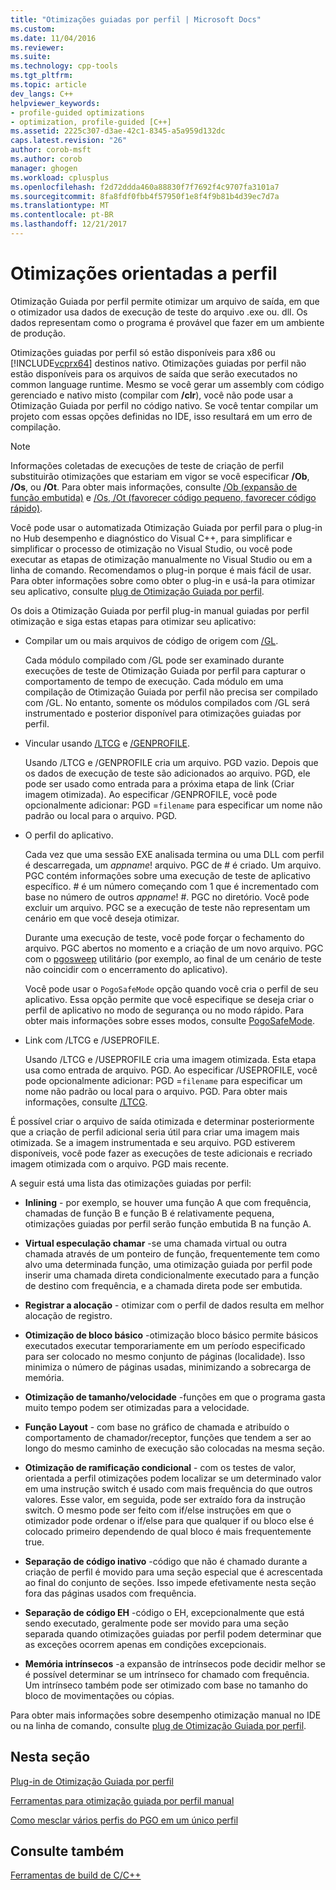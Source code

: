 ```yaml
---
title: "Otimizações guiadas por perfil | Microsoft Docs"
ms.custom: 
ms.date: 11/04/2016
ms.reviewer: 
ms.suite: 
ms.technology: cpp-tools
ms.tgt_pltfrm: 
ms.topic: article
dev_langs: C++
helpviewer_keywords:
- profile-guided optimizations
- optimization, profile-guided [C++]
ms.assetid: 2225c307-d3ae-42c1-8345-a5a959d132dc
caps.latest.revision: "26"
author: corob-msft
ms.author: corob
manager: ghogen
ms.workload: cplusplus
ms.openlocfilehash: f2d72ddda460a88830f7f7692f4c9707fa3101a7
ms.sourcegitcommit: 8fa8fdf0fbb4f57950f1e8f4f9b81b4d39ec7d7a
ms.translationtype: MT
ms.contentlocale: pt-BR
ms.lasthandoff: 12/21/2017
---
```

# <a name="profile-guided-optimizations"></a>Otimizações orientadas a perfil
Otimização Guiada por perfil permite otimizar um arquivo de saída, em que o otimizador usa dados de execução de teste do arquivo .exe ou. dll. Os dados representam como o programa é provável que fazer em um ambiente de produção.  
  
 Otimizações guiadas por perfil só estão disponíveis para x86 ou [!INCLUDE[vcprx64](../../assembler/inline/includes/vcprx64_md.md)] destinos nativo. Otimizações guiadas por perfil não estão disponíveis para os arquivos de saída que serão executados no common language runtime. Mesmo se você gerar um assembly com código gerenciado e nativo misto (compilar com **/clr**), você não pode usar a Otimização Guiada por perfil no código nativo. Se você tentar compilar um projeto com essas opções definidas no IDE, isso resultará em um erro de compilação.  
  
> [!NOTE]
>  Informações coletadas de execuções de teste de criação de perfil substituirão otimizações que estariam em vigor se você especificar **/Ob**, **/Os**, ou **/Ot**. Para obter mais informações, consulte [/Ob (expansão de função embutida)](../../build/reference/ob-inline-function-expansion.md) e [/Os, /Ot (favorecer código pequeno, favorecer código rápido)](../../build/reference/os-ot-favor-small-code-favor-fast-code.md).  
  
 Você pode usar o automatizada Otimização Guiada por perfil para o plug-in no Hub desempenho e diagnóstico do Visual C++, para simplificar e simplificar o processo de otimização no Visual Studio, ou você pode executar as etapas de otimização manualmente no Visual Studio ou em a linha de comando. Recomendamos o plug-in porque é mais fácil de usar. Para obter informações sobre como obter o plug-in e usá-la para otimizar seu aplicativo, consulte [plug de Otimização Guiada por perfil](../../build/reference/profile-guided-optimization-in-the-performance-and-diagnostics-hub.md).  
  
 Os dois a Otimização Guiada por perfil plug-in manual guiadas por perfil otimização e siga estas etapas para otimizar seu aplicativo:  
  
-   Compilar um ou mais arquivos de código de origem com [/GL](../../build/reference/gl-whole-program-optimization.md).  
  
     Cada módulo compilado com /GL pode ser examinado durante execuções de teste de Otimização Guiada por perfil para capturar o comportamento de tempo de execução. Cada módulo em uma compilação de Otimização Guiada por perfil não precisa ser compilado com /GL. No entanto, somente os módulos compilados com /GL será instrumentado e posterior disponível para otimizações guiadas por perfil.  
  
-   Vincular usando [/LTCG](../../build/reference/ltcg-link-time-code-generation.md) e [/GENPROFILE](../../build/reference/genprofile-fastgenprofile-generate-profiling-instrumented-build.md).  
  
     Usando /LTCG e /GENPROFILE cria um arquivo. PGD vazio. Depois que os dados de execução de teste são adicionados ao arquivo. PGD, ele pode ser usado como entrada para a próxima etapa de link (Criar imagem otimizada). Ao especificar /GENPROFILE, você pode opcionalmente adicionar: PGD =`filename` para especificar um nome não padrão ou local para o arquivo. PGD.  
  
-   O perfil do aplicativo.  
  
     Cada vez que uma sessão EXE analisada termina ou uma DLL com perfil é descarregada, um *appname*! arquivo. PGC de # é criado. Um arquivo. PGC contém informações sobre uma execução de teste de aplicativo específico. # é um número começando com 1 que é incrementado com base no número de outros *appname*! #. PGC no diretório. Você pode excluir um arquivo. PGC se a execução de teste não representam um cenário em que você deseja otimizar.  
  
     Durante uma execução de teste, você pode forçar o fechamento do arquivo. PGC abertos no momento e a criação de um novo arquivo. PGC com o [pgosweep](../../build/reference/pgosweep.md) utilitário (por exemplo, ao final de um cenário de teste não coincidir com o encerramento do aplicativo).  
  
     Você pode usar o `PogoSafeMode` opção quando você cria o perfil de seu aplicativo. Essa opção permite que você especifique se deseja criar o perfil de aplicativo no modo de segurança ou no modo rápido. Para obter mais informações sobre esses modos, consulte [PogoSafeMode](../../build/reference/pogosafemode.md).  
  
-   Link com /LTCG e /USEPROFILE.  
  
     Usando /LTCG e /USEPROFILE cria uma imagem otimizada. Esta etapa usa como entrada de arquivo. PGD. Ao especificar /USEPROFILE, você pode opcionalmente adicionar: PGD =`filename` para especificar um nome não padrão ou local para o arquivo. PGD. Para obter mais informações, consulte [/LTCG](../../build/reference/ltcg-link-time-code-generation.md).  
  
 É possível criar o arquivo de saída otimizada e determinar posteriormente que a criação de perfil adicional seria útil para criar uma imagem mais otimizada. Se a imagem instrumentada e seu arquivo. PGD estiverem disponíveis, você pode fazer as execuções de teste adicionais e recriado imagem otimizada com o arquivo. PGD mais recente.  
  
 A seguir está uma lista das otimizações guiadas por perfil:  
  
-   **Inlining** - por exemplo, se houver uma função A que com frequência, chamadas de função B e função B é relativamente pequena, otimizações guiadas por perfil serão função embutida B na função A.  
  
-   **Virtual especulação chamar** -se uma chamada virtual ou outra chamada através de um ponteiro de função, frequentemente tem como alvo uma determinada função, uma otimização guiada por perfil pode inserir uma chamada direta condicionalmente executado para a função de destino com frequência, e a chamada direta pode ser embutida.  
  
-   **Registrar a alocação** - otimizar com o perfil de dados resulta em melhor alocação de registro.  
  
-   **Otimização de bloco básico** -otimização bloco básico permite básicos executados executar temporariamente em um período especificado para ser colocado no mesmo conjunto de páginas (localidade). Isso minimiza o número de páginas usadas, minimizando a sobrecarga de memória.  
  
-   **Otimização de tamanho/velocidade** -funções em que o programa gasta muito tempo podem ser otimizadas para a velocidade.  
  
-   **Função Layout** - com base no gráfico de chamada e atribuído o comportamento de chamador/receptor, funções que tendem a ser ao longo do mesmo caminho de execução são colocadas na mesma seção.  
  
-   **Otimização de ramificação condicional** - com os testes de valor, orientada a perfil otimizações podem localizar se um determinado valor em uma instrução switch é usado com mais frequência do que outros valores.  Esse valor, em seguida, pode ser extraído fora da instrução switch.  O mesmo pode ser feito com if/else instruções em que o otimizador pode ordenar o if/else para que qualquer if ou bloco else é colocado primeiro dependendo de qual bloco é mais frequentemente true.  
  
-   **Separação de código inativo** -código que não é chamado durante a criação de perfil é movido para uma seção especial que é acrescentada ao final do conjunto de seções. Isso impede efetivamente nesta seção fora das páginas usados com frequência.  
  
-   **Separação de código EH** -código o EH, excepcionalmente que está sendo executado, geralmente pode ser movido para uma seção separada quando otimizações guiadas por perfil podem determinar que as exceções ocorrem apenas em condições excepcionais.  
  
-   **Memória intrínsecos** -a expansão de intrínsecos pode decidir melhor se é possível determinar se um intrínseco for chamado com frequência. Um intrínseco também pode ser otimizado com base no tamanho do bloco de movimentações ou cópias.  
  
 Para obter mais informações sobre desempenho otimização manual no IDE ou na linha de comando, consulte [plug de Otimização Guiada por perfil](../../build/reference/profile-guided-optimization-in-the-performance-and-diagnostics-hub.md).  
  
## <a name="in-this-section"></a>Nesta seção  
 [Plug-in de Otimização Guiada por perfil](../../build/reference/profile-guided-optimization-in-the-performance-and-diagnostics-hub.md)  
  
 [Ferramentas para otimização guiada por perfil manual](../../build/reference/tools-for-manual-profile-guided-optimization.md)  
  
 [Como mesclar vários perfis do PGO em um único perfil](../../build/reference/how-to-merge-multiple-pgo-profiles-into-a-single-profile.md)  
  
## <a name="see-also"></a>Consulte também  
 [Ferramentas de build de C/C++](../../build/reference/c-cpp-build-tools.md)